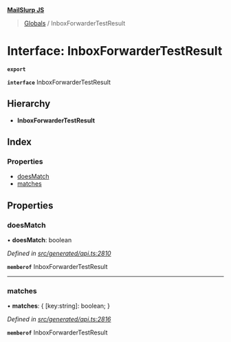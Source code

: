 **[MailSlurp JS](../README.md)**

> [Globals](../README.md) / InboxForwarderTestResult

# Interface: InboxForwarderTestResult

**`export`** 

**`interface`** InboxForwarderTestResult

## Hierarchy

* **InboxForwarderTestResult**

## Index

### Properties

* [doesMatch](inboxforwardertestresult.md#doesmatch)
* [matches](inboxforwardertestresult.md#matches)

## Properties

### doesMatch

•  **doesMatch**: boolean

*Defined in [src/generated/api.ts:2810](https://github.com/mailslurp/mailslurp-client/blob/c5e5f20/src/generated/api.ts#L2810)*

**`memberof`** InboxForwarderTestResult

___

### matches

•  **matches**: { [key:string]: boolean;  }

*Defined in [src/generated/api.ts:2816](https://github.com/mailslurp/mailslurp-client/blob/c5e5f20/src/generated/api.ts#L2816)*

**`memberof`** InboxForwarderTestResult

